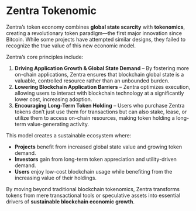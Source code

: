 # Zentra Tokenomic

Zentra’s token economy combines **global state scarcity** with **tokenomics**, creating a revolutionary token paradigm—the first major innovation since Bitcoin. While some projects have attempted similar designs, they failed to recognize the true value of this new economic model.

Zentra’s core principles include:

1. **Driving Application Growth & Global State Demand** – By fostering more on-chain applications, Zentra ensures that blockchain global state is a valuable, controlled resource rather than an unbounded burden.
2. **Lowering Blockchain Application Barriers** – Zentra optimizes execution, allowing users to interact with blockchain technology at a significantly lower cost, increasing adoption.
3. **Encouraging Long-Term Token Holding** – Users who purchase Zentra tokens don’t just use them for transactions but can also stake, lease, or utilize them to access on-chain resources, making token holding a long-term value-generating activity.

This model creates a sustainable ecosystem where:

* **Projects** benefit from increased global state value and growing token demand.
* **Investors** gain from long-term token appreciation and utility-driven demand.
* **Users** enjoy low-cost blockchain usage while benefiting from the increasing value of their holdings.

By moving beyond traditional blockchain tokenomics, Zentra transforms tokens from mere transactional tools or speculative assets into essential drivers of **sustainable blockchain economic growth**.

